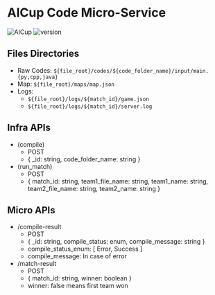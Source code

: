 # AICup Code Micro-Service 

![AICup](https://img.shields.io/badge/AICup-red)
![version](https://img.shields.io/badge/version-1.0.0-important.svg)


## Files Directories
- Raw Codes: `${file_root}/codes/${code_folder_name}/input/main.{py,cpp,java}`
- Map: `${file_root}/maps/map.json`
- Logs: 
  - `${file_root}/logs/${match_id}/game.json`
  - `${file_root}/logs/${match_id}/server.log`

## Infra APIs
- (compile)
  - POST
  - { _id: string, code_folder_name: string }
- (run_match)
  - POST
  - { match_id: string, team1_file_name: string, team1_name: string, team2_file_name: string, team2_name: string }

## Micro APIs
- /compile-result
  - POST
  - { _id: string, compile_status: enum, compile_message: string }
  - compile_status_enum: [ Error, Success ]
  - compile_message: In case of error
- /match-result
  - POST
  - { match_id: string, winner: boolean }
  - winner: false means first team won
